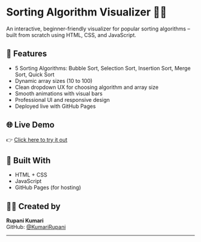# Sorting Algorithm Visualizer 🔢🎨

An interactive, beginner-friendly visualizer for popular sorting algorithms – built from scratch using HTML, CSS, and JavaScript.

## 🔧 Features
- 5 Sorting Algorithms: Bubble Sort, Selection Sort, Insertion Sort, Merge Sort, Quick Sort
- Dynamic array sizes (10 to 100)
- Clean dropdown UX for choosing algorithm and array size
- Smooth animations with visual bars
- Professional UI and responsive design
- Deployed live with GitHub Pages

## 🌐 Live Demo
👉 [Click here to try it out](https://KumariRupani.github.io/sorting-visualizer/)

## 📁 Built With
- HTML + CSS
- JavaScript
- GitHub Pages (for hosting)

## 🙋‍♀️ Created by
**Rupani Kumari**  
GitHub: [@KumariRupani](https://github.com/KumariRupani)

---

